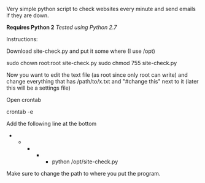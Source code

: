 Very simple python script to check websites every minute  and send emails if they are down.

**Requires Python 2**
*Tested using Python 2.7*

Instructions:

Download site-check.py and put it some where (I use /opt)

sudo chown root:root site-check.py
sudo chmod 755 site-check.py

Now you want to edit the text file (as root since only root can write) and change everything that has /path/to/x.txt and "#change this" next to it (later this will be a settings file)

Open crontab

crontab -e

Add the following line at the bottom

* * * * * python /opt/site-check.py

Make sure to change the path to where you put the program.


